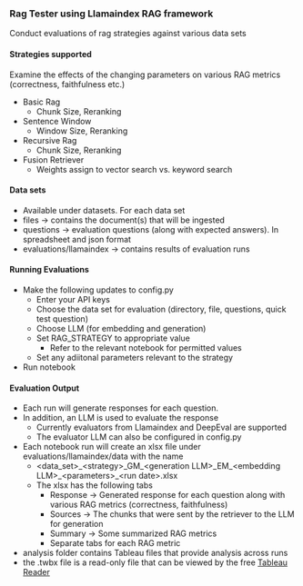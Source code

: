 ### Rag Tester using Llamaindex RAG framework ###

Conduct evaluations of rag strategies against various data sets

#### Strategies supported ####
Examine the effects of the changing parameters on various RAG metrics (correctness, faithfulness etc.)
- Basic Rag
  - Chunk Size, Reranking
- Sentence Window
  - Window Size, Reranking
- Recursive Rag
  - Chunk Size, Reranking
- Fusion Retriever
  - Weights assign to vector search vs. keyword search

#### Data sets ####
- Available under datasets. For each data set
- files -> contains the document(s) that will be ingested
- questions -> evaluation questions (along with expected answers). In spreadsheet and json format
- evaluations/llamaindex -> contains results of evaluation runs

#### Running Evaluations ####
- Make the following updates to config.py
    - Enter your API keys
    - Choose the data set for evaluation (directory, file, questions, quick test question)
    - Choose LLM (for embedding and generation)
    - Set RAG_STRATEGY to appropriate value
        - Refer to the relevant notebook for permitted values
    - Set any adiitonal parameters relevant to the strategy
- Run notebook

#### Evaluation Output ####
- Each run will generate responses for each question. 
- In addition, an LLM is used to evaluate the response
  - Currently evaluators from Llamaindex and DeepEval are supported
  - The evaluator LLM can also be configured in config.py
- Each notebook run will create an xlsx file under evaluations/llamaindex/data with the name
  - \<data_set\>\_\<strategy\>\_GM\_\<generation LLM\>\_EM\_\<embedding LLM\>\_\<parameters\>\_\<run date\>.xlsx
  - The xlsx has the following tabs
    - Response -> Generated response for each question along with various RAG metrics (correctness, faithfulness)
    - Sources -> The chunks that were sent by the retriever to the LLM for generation
    - Summary -> Some summarized RAG metrics
    - Separate tabs for each RAG metric
- analysis folder contains Tableau files that provide analysis across runs
- the .twbx file is a read-only file that can be viewed by the free [Tableau Reader](https://www.tableau.com/products/reader)
